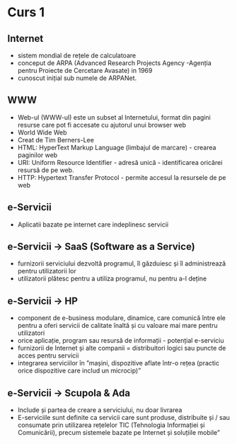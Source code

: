 # Curs 1
## Internet
<ul>
    <li>sistem mondial de rețele de calculatoare</li>
    <li>conceput de ARPA (Advanced Research Projects Agency -Agenția pentru Proiecte de Cercetare Avasate) in 1969 </li>
    <li>cunoscut inițial sub numele de ARPANet.</li>
</ul>

## WWW
<ul>
    <li>Web-ul (WWW-ul) este un subset al Internetului, format din pagini resurse care pot fi accesate cu ajutorul unui browser web </li>
    <li> World Wide Web</li>
    <li> Creat de Tim Berners-Lee </li>
    <li>HTML: HyperText Markup Language (limbajul de marcare) - crearea paginilor web </li>
    <li>URI: Uniform Resource Identifier - adresă unică - identificarea oricărei resursă de pe web.</li>
    <li> HTTP: Hypertext Transfer Protocol - permite accesul la resursele de pe web </li>
</ul>

## e-Servicii
<ul>
    <li>Aplicatii bazate pe internet care indeplinesc servicii</li>
</ul>

## e-Servicii -> SaaS (Software as a Service)
<ul>
    <li>furnizorii serviciului dezvoltă programul, îl găzduiesc și îl administrează pentru utilizatorii lor </li>
    <li>utilizatorii plătesc pentru a utiliza programul, nu pentru a-l deține</li>
</ul>

## e-Servicii -> HP
<ul>
    <li>component de e-business modulare, dinamice, care comunică între ele pentru a oferi servicii de calitate înaltă și cu valoare mai mare pentru utilizatori </li>
    <li>orice aplicație, program sau resursă de informații - potențial e-serviciu </li>
    <li>furnizorii de Internet și alte companii = distribuitori logici sau puncte de acces pentru servicii</li>
    <li> integrarea serviciilor în ”mașini, dispozitive aflate într-o rețea (practic orice dispozitive care includ un microcip)” </li>
</ul>

## e-Servicii -> Scupola & Ada
<ul>
    <li>Include și partea de creare a serviciului, nu doar livrarea</li>
    <li> E-serviciile sunt definite ca servicii care sunt produse, distribuite și / sau consumate prin utilizarea rețelelor TIC (Tehnologia Informației și Comunicării), precum sistemele bazate pe Internet și soluțiile mobile”</li>
</ul>

